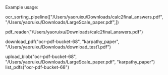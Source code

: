 Example usage:

ocr_sorting_pipeline(["/Users/yaoruixu/Downloads/calc2final_answers.pdf", "/Users/yaoruixu/Downloads/LargeScale_paper.pdf",])

pdf_reader("/Users/yaoruixu/Downloads/calc2final_answers.pdf")

download_pdf("ocr-pdf-bucket-68", "karpathy_paper", "/Users/yaoruixu/Downloads/download_test1.pdf")

upload_blob("ocr-pdf-bucket-68", "/Users/yaoruixu/Downloads/LargeScale_paper.pdf", "karpathy_paper")
list_pdfs("ocr-pdf-bucket-68")
